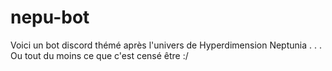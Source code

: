 # nepu-bot
Voici un bot discord thémé après l'univers de Hyperdimension Neptunia
.
.
.
Ou tout du moins ce que c'est censé être :/
